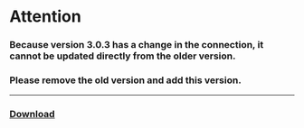 # Attention

### Because version 3.0.3 has a change in the connection, it cannot be updated directly from the older version.

### Please remove the old version and add this version.

---

### [Download](https://github.com/nhthai173/control4/raw/main/RCM64/Published/All%20version/3.0.3/hf_rcm-v3.0.3.zip)